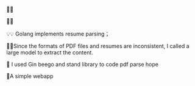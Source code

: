 :beers::beers:

:pencil::pencil: 

:bulb::bulb: Golang implements resume parsing；

:postbox::postbox:Since the formats of PDF files and resumes are inconsistent, I called a large model to extract the content.

:leaves: I used Gin beego and stand library to code pdf parse hope 

:evergreen_tree:A simple webapp
